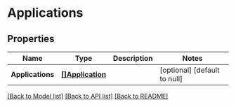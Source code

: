 # Applications

## Properties
Name | Type | Description | Notes
------------ | ------------- | ------------- | -------------
**Applications** | [**[]Application**](Application.md) |  | [optional] [default to null]

[[Back to Model list]](../README.md#documentation-for-models) [[Back to API list]](../README.md#documentation-for-api-endpoints) [[Back to README]](../README.md)


